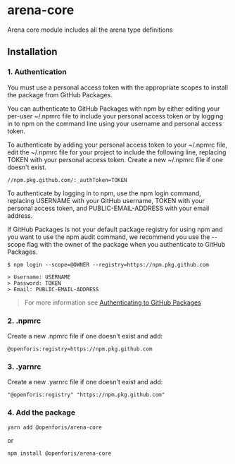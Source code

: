 # arena-core

Arena core module includes all the arena type definitions

## Installation

### 1. Authentication

You must use a personal access token with the appropriate scopes to install the package from GitHub Packages.

You can authenticate to GitHub Packages with npm by either editing your per-user ~/.npmrc file to include your personal access token or by logging in to npm on the command line using your username and personal access token.

To authenticate by adding your personal access token to your ~/.npmrc file, edit the ~/.npmrc file for your project to include the following line, replacing TOKEN with your personal access token. Create a new ~/.npmrc file if one doesn't exist.

```shell
//npm.pkg.github.com/:_authToken=TOKEN
```

To authenticate by logging in to npm, use the npm login command, replacing USERNAME with your GitHub username, TOKEN with your personal access token, and PUBLIC-EMAIL-ADDRESS with your email address.

If GitHub Packages is not your default package registry for using npm and you want to use the npm audit command, we recommend you use the --scope flag with the owner of the package when you authenticate to GitHub Packages.

```shell
$ npm login --scope=@OWNER --registry=https://npm.pkg.github.com

> Username: USERNAME
> Password: TOKEN
> Email: PUBLIC-EMAIL-ADDRESS
```

> For more information see [Authenticating to GitHub Packages](https://docs.github.com/en/packages/guides/configuring-npm-for-use-with-github-packages#authenticating-to-github-packages)

### 2. .npmrc

Create a new .npmrc file if one doesn't exist and add:

```shell
@openforis:registry=https://npm.pkg.github.com
```

### 3. .yarnrc

Create a new .yarnrc file if one doesn't exist and add:

```shell
"@openforis:registry" "https://npm.pkg.github.com"
```

### 4. Add the package

```shell
yarn add @openforis/arena-core
```

or

```shell
npm install @openforis/arena-core
```
